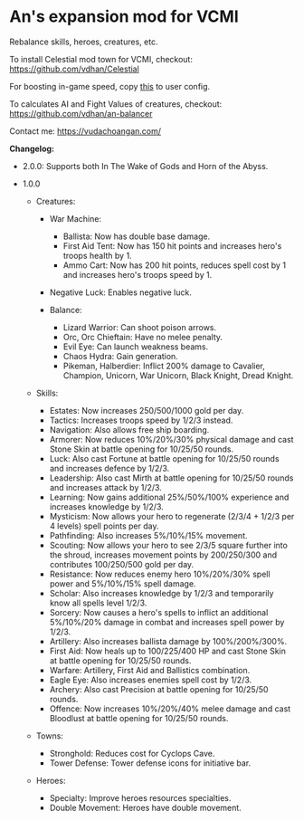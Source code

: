 # An's expansion mod for VCMI

Rebalance skills, heroes, creatures, etc.

To install Celestial mod town for VCMI, checkout: https://github.com/vdhan/Celestial

For boosting in-game speed, copy [this](https://gist.github.com/vdhan/faccba8ff97b6cebcc3ee0c9c379e020) to user config.

To calculates AI and Fight Values of creatures, checkout: https://github.com/vdhan/an-balancer

Contact me: https://vudachoangan.com/

**Changelog:**

- 2.0.0: Supports both In The Wake of Gods and Horn of the Abyss.

- 1.0.0
  * Creatures:
    + War Machine:
      - Ballista: Now has double base damage.
      - First Aid Tent: Now has 150 hit points and increases hero's troops health by 1.
      - Ammo Cart: Now has 200 hit points, reduces spell cost by 1 and increases hero's troops speed by 1.

    + Negative Luck: Enables negative luck.
    + Balance:
      - Lizard Warrior: Can shoot poison arrows.
      - Orc, Orc Chieftain: Have no melee penalty.
      - Evil Eye: Can launch weakness beams.
      - Chaos Hydra: Gain generation.
      - Pikeman, Halberdier: Inflict 200% damage to Cavalier, Champion, Unicorn, War Unicorn, Black Knight, Dread Knight.

  * Skills:
    + Estates: Now increases 250/500/1000 gold per day.
    + Tactics: Increases troops speed by 1/2/3 instead.
    + Navigation: Also allows free ship boarding.
    + Armorer: Now reduces 10%/20%/30% physical damage and cast Stone Skin at battle opening for 10/25/50 rounds.
    + Luck: Also cast Fortune at battle opening for 10/25/50 rounds and increases defence by 1/2/3.
    + Leadership: Also cast Mirth at battle opening for 10/25/50 rounds and increases attack by 1/2/3.
    + Learning: Now gains additional 25%/50%/100% experience and increases knowledge by 1/2/3.
    + Mysticism: Now allows your hero to regenerate (2/3/4 + 1/2/3 per 4 levels) spell points per day.
    + Pathfinding: Also increases 5%/10%/15% movement.
    + Scouting: Now allows your hero to see 2/3/5 square further into the shroud, increases movement points by 200/250/300 and contributes 100/250/500 gold per day.
    + Resistance: Now reduces enemy hero 10%/20%/30% spell power and 5%/10%/15% spell damage.
    + Scholar: Also increases knowledge by 1/2/3 and temporarily know all spells level 1/2/3.
    + Sorcery: Now causes a hero's spells to inflict an additional 5%/10%/20% damage in combat and increases spell power by 1/2/3.
    + Artillery: Also increases ballista damage by 100%/200%/300%.
    + First Aid: Now heals up to 100/225/400 HP and cast Stone Skin at battle opening for 10/25/50 rounds.
    + Warfare: Artillery, First Aid and Ballistics combination.
    + Eagle Eye: Also increases enemies spell cost by 1/2/3.
    + Archery: Also cast Precision at battle opening for 10/25/50 rounds.
    + Offence: Now increases 10%/20%/40% melee damage and cast Bloodlust at battle opening for 10/25/50 rounds.

  * Towns:
    + Stronghold: Reduces cost for Cyclops Cave.
    + Tower Defense: Tower defense icons for initiative bar.

  * Heroes:
    + Specialty: Improve heroes resources specialties.
    + Double Movement: Heroes have double movement.